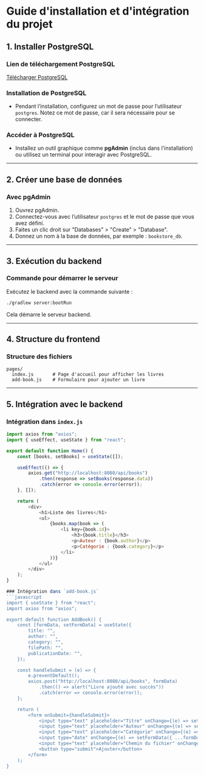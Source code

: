 # Guide d'installation et d'intégration du projet

## 1. Installer PostgreSQL

### Lien de téléchargement PostgreSQL
[Télécharger PostgreSQL](https://www.postgresql.org/download/)

### Installation de PostgreSQL
- Pendant l’installation, configurez un mot de passe pour l’utilisateur `postgres`. Notez ce mot de passe, car il sera nécessaire pour se connecter.

### Accéder à PostgreSQL
- Installez un outil graphique comme **pgAdmin** (inclus dans l'installation) ou utilisez un terminal pour interagir avec PostgreSQL.

---

## 2. Créer une base de données

### Avec pgAdmin
1. Ouvrez pgAdmin.
2. Connectez-vous avec l’utilisateur `postgres` et le mot de passe que vous avez défini.
3. Faites un clic droit sur "Databases" > "Create" > "Database".
4. Donnez un nom à la base de données, par exemple : `bookstore_db`.

---

## 3. Exécution du backend

### Commande pour démarrer le serveur
Exécutez le backend avec la commande suivante :
```bash
./gradlew server:bootRun
```
Cela démarre le serveur backend.

---

## 4. Structure du frontend

### Structure des fichiers
```
pages/
  index.js       # Page d'accueil pour afficher les livres
  add-book.js    # Formulaire pour ajouter un livre
```

---

## 5. Intégration avec le backend

### Intégration dans `index.js`
```javascript
import axios from "axios";
import { useEffect, useState } from "react";

export default function Home() {
    const [books, setBooks] = useState([]);

    useEffect(() => {
        axios.get("http://localhost:8080/api/books")
            .then(response => setBooks(response.data))
            .catch(error => console.error(error));
    }, []);

    return (
        <div>
            <h1>Liste des livres</h1>
            <ul>
                {books.map(book => (
                    <li key={book.id}>
                        <h3>{book.title}</h3>
                        <p>Auteur : {book.author}</p>
                        <p>Catégorie : {book.category}</p>
                    </li>
                ))}
            </ul>
        </div>
    );
}

### Intégration dans `add-book.js`
```javascript
import { useState } from "react";
import axios from "axios";

export default function AddBook() {
    const [formData, setFormData] = useState({
        title: "",
        author: "",
        category: "",
        filePath: "",
        publicationDate: "",
    });

    const handleSubmit = (e) => {
        e.preventDefault();
        axios.post("http://localhost:8080/api/books", formData)
            .then(() => alert("Livre ajouté avec succès"))
            .catch(error => console.error(error));
    };

    return (
        <form onSubmit={handleSubmit}>
            <input type="text" placeholder="Titre" onChange={(e) => setFormData({ ...formData, title: e.target.value })} />
            <input type="text" placeholder="Auteur" onChange={(e) => setFormData({ ...formData, author: e.target.value })} />
            <input type="text" placeholder="Catégorie" onChange={(e) => setFormData({ ...formData, category: e.target.value })} />
            <input type="date" onChange={(e) => setFormData({ ...formData, publicationDate: e.target.value })} />
            <input type="text" placeholder="Chemin du fichier" onChange={(e) => setFormData({ ...formData, filePath: e.target.value })} />
            <button type="submit">Ajouter</button>
        </form>
    );
}
